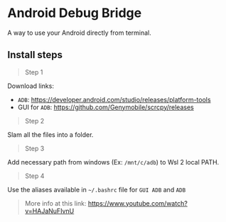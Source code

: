 # Android Debug Bridge
A way to use your Android directly from terminal.

## Install steps
> Step 1

Download links:

- `ADB`: https://developer.android.com/studio/releases/platform-tools
- GUI for `ADB`: https://github.com/Genymobile/scrcpy/releases

> Step 2

Slam all the files into a folder.

> Step 3

Add necessary path from windows (Ex: `/mnt/c/adb`) to Wsl 2 local PATH.

> Step 4

Use the aliases available in `~/.bashrc` file for `GUI ADB` and `ADB` 

> More info at this link: https://www.youtube.com/watch?v=HAJaNuFIvnU
